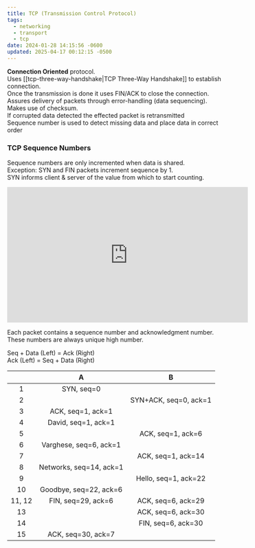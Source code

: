 ```yaml
---
title: TCP (Transmission Control Protocol)
tags:
  - networking
  - transport
  - tcp
date: 2024-01-28 14:15:56 -0600
updated: 2025-04-17 00:12:15 -0500
---
```


**Connection Oriented** protocol.  
Uses [[tcp-three-way-handshake|TCP Three-Way Handshake]] to establish connection.  
Once the transmission is done it uses FIN/ACK to close the connection.  
Assures delivery of packets through error-handling (data sequencing).  
Makes use of checksum.  
If corrupted data detected the effected packet is retransmitted  
Sequence number is used to detect missing data and place data in correct order

### TCP Sequence Numbers

Sequence numbers are only incremented when data is shared.  
Exception: SYN and FIN packets increment sequence by 1.  
SYN informs client & server of the value from which to start counting.  

<iframe width="560" height="315" src="https://www.youtube-nocookie.com/embed/8XJPZttC4RM?si=h7rO8ms9MSnp8si-" title="YouTube video player" frameborder="0" allow="accelerometer; autoplay; clipboard-write; encrypted-media; gyroscope; picture-in-picture; web-share" referrerpolicy="strict-origin-when-cross-origin" allowfullscreen></iframe>

Each packet contains a sequence number and acknowledgment number.  
These numbers are always unique high number.  

Seq + Data (Left) = Ack (Right)  
Ack (Left) = Seq + Data (Right)

|        |            A            |           B           |
| :----: | :---------------------: | :-------------------: |
|   1    |       SYN, seq=0        |                       |
|   2    |                         | SYN+ACK, seq=0, ack=1 |
|   3    |    ACK, seq=1, ack=1    |                       |
|   4    |   David, seq=1, ack=1   |                       |
|   5    |                         |   ACK, seq=1, ack=6   |
|   6    | Varghese, seq=6, ack=1  |                       |
|   7    |                         |  ACK, seq=1, ack=14   |
|   8    | Networks, seq=14, ack=1 |                       |
|   9    |                         | Hello, seq=1, ack=22  |
|   10   | Goodbye, seq=22, ack=6  |                       |
| 11, 12 |   FIN, seq=29, ack=6    |  ACK, seq=6, ack=29   |
|   13   |                         |  ACK, seq=6, ack=30   |
|   14   |                         |  FIN, seq=6, ack=30   |
|   15   |   ACK, seq=30, ack=7    |                       |
